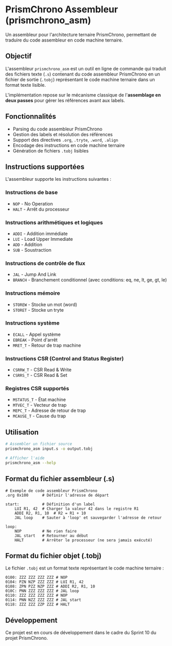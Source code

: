 # PrismChrono Assembleur (prismchrono_asm)

Un assembleur pour l'architecture ternaire PrismChrono, permettant de traduire du code assembleur en code machine ternaire.

## Objectif

L'assembleur `prismchrono_asm` est un outil en ligne de commande qui traduit des fichiers texte (`.s`) contenant du code assembleur PrismChrono en un fichier de sortie (`.tobj`) représentant le code machine ternaire dans un format texte lisible.

L'implémentation repose sur le mécanisme classique de l'**assemblage en deux passes** pour gérer les références avant aux labels.

## Fonctionnalités

- Parsing du code assembleur PrismChrono
- Gestion des labels et résolution des références
- Support des directives `.org`, `.tryte`, `.word`, `.align`
- Encodage des instructions en code machine ternaire
- Génération de fichiers `.tobj` lisibles

## Instructions supportées

L'assembleur supporte les instructions suivantes :

### Instructions de base
- `NOP` - No Operation
- `HALT` - Arrêt du processeur

### Instructions arithmétiques et logiques
- `ADDI` - Addition immédiate
- `LUI` - Load Upper Immediate
- `ADD` - Addition
- `SUB` - Soustraction

### Instructions de contrôle de flux
- `JAL` - Jump And Link
- `BRANCH` - Branchement conditionnel (avec conditions: eq, ne, lt, ge, gt, le)

### Instructions mémoire
- `STOREW` - Stocke un mot (word)
- `STORET` - Stocke un tryte

### Instructions système
- `ECALL` - Appel système
- `EBREAK` - Point d'arrêt
- `MRET_T` - Retour de trap machine

### Instructions CSR (Control and Status Register)
- `CSRRW_T` - CSR Read & Write
- `CSRRS_T` - CSR Read & Set

### Registres CSR supportés
- `MSTATUS_T` - État machine
- `MTVEC_T` - Vecteur de trap
- `MEPC_T` - Adresse de retour de trap
- `MCAUSE_T` - Cause du trap

## Utilisation

```bash
# Assembler un fichier source
prismchrono_asm input.s -o output.tobj

# Afficher l'aide
prismchrono_asm --help
```

## Format du fichier assembleur (.s)

```assembly
# Exemple de code assembleur PrismChrono
.org 0x100      # Définir l'adresse de départ

start:          # Définition d'un label
    LUI R1, 42  # Charger la valeur 42 dans le registre R1
    ADDI R2, R1, 10  # R2 = R1 + 10
    JAL loop    # Sauter à 'loop' et sauvegarder l'adresse de retour

loop:
    NOP         # Ne rien faire
    JAL start   # Retourner au début
    HALT        # Arrêter le processeur (ne sera jamais exécuté)
```

## Format du fichier objet (.tobj)

Le fichier `.tobj` est un format texte représentant le code machine ternaire :

```
0100: ZZZ ZZZ ZZZ ZZZ # NOP
0104: PZN NZP ZZZ ZZZ # LUI R1, 42
0108: ZPN PZZ NZP ZZZ # ADDI R2, R1, 10
010C: PNN ZZZ ZZZ ZZZ # JAL loop
0110: ZZZ ZZZ ZZZ ZZZ # NOP
0114: PNN NZZ ZZZ ZZZ # JAL start
0118: ZZZ ZZZ ZZP ZZZ # HALT
```

## Développement

Ce projet est en cours de développement dans le cadre du Sprint 10 du projet PrismChrono.